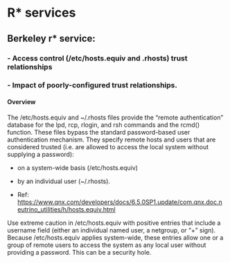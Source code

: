 # R* services

## Berkeley r* service:
### - Access control (/etc/hosts.equiv and .rhosts) trust relationships
### - Impact of poorly-configured trust relationships.

#### Overview

The /etc/hosts.equiv and ~/.rhosts files provide the “remote authentication” database for the lpd, rcp, rlogin, and rsh commands and the rcmd() function. These files bypass the standard password-based user authentication mechanism. They specify remote hosts and users that are considered trusted (i.e. are allowed to access the local system without supplying a password):

- on a system-wide basis (/etc/hosts.equiv)
- by an individual user (~/.rhosts).

- Ref: https://www.qnx.com/developers/docs/6.5.0SP1.update/com.qnx.doc.neutrino_utilities/h/hosts.equiv.html

Use extreme caution in /etc/hosts.equiv with positive entries that include a username field (either an individual named user, a netgroup, or “+” sign). Because /etc/hosts.equiv applies system-wide, these entries allow one or a group of remote users to access the system as any local user without providing a password. This can be a security hole.
